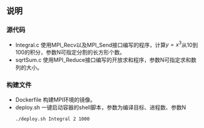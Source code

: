 ## 说明

### 源代码
- Integral.c
使用MPI_Recv以及MPI_Send接口编写的程序，计算$y=x^3$从10到100的积分，参数N可指定分割的长方形个数。
- sqrtSum.c
使用MPI_Reduce接口编写的开放求和程序，参数N可指定求和数列的大小。

### 构建文件
- Dockerfile
  构建MPI环境的镜像。
- deploy.sh
  一键启动容器的shell脚本，参数为编译目标、进程数、参数N
  ```shell
  ./deploy.sh Integral 2 1000
  ```
  